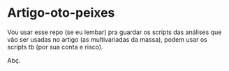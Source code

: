 # Artigo-oto-peixes

Vou usar esse repo (se eu lembar) pra guardar os scripts das análises que vão ser usadas no artigo (as multivariadas da massa), podem usar os scripts tb (por sua conta e risco).

Abç.
